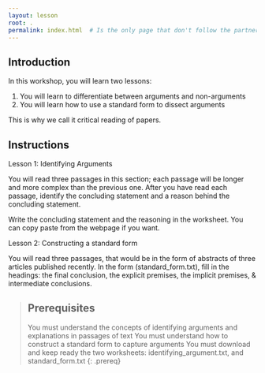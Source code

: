 ```yaml
---
layout: lesson
root: .
permalink: index.html  # Is the only page that don't follow the partner /:path/index.html
---
```

## Introduction

In this workshop, you will learn two lessons:

1. You will learn to differentiate between arguments and non-arguments
2. You will learn how to use a standard form to dissect arguments

This is why we call it critical reading of papers.

## Instructions

Lesson 1: Identifying Arguments

You will read three passages in this section; each passage will be longer and more complex than the previous one.
After you have read each passage, identify the concluding statement and a reason behind the concluding statement.

Write the concluding statement and the reasoning in the worksheet. You can copy paste from the webpage if you want.

Lesson 2: Constructing a standard form

You will read three passages, that would be in the form of abstracts of three articles published recently. In the form (standard_form.txt), fill in the headings: the final conclusion, the explicit premises, the implicit premises, & intermediate conclusions.

> ## Prerequisites
> You must understand the concepts of identifying arguments and explanations in passages of text
> You must understand how to construct a standard form to capture arguments
> You must download and keep ready the two worksheets: identifying_argument.txt, and standard_form.txt
{: .prereq}
